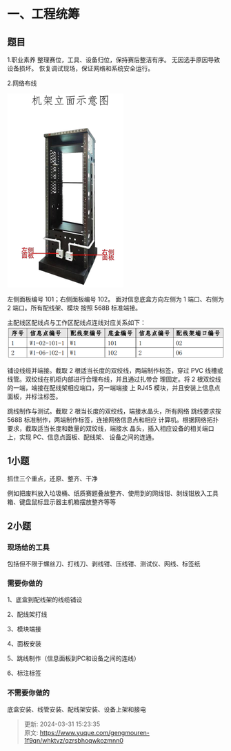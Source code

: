 # 一、工程统筹

## 题目
1.职业素养 整理赛位，工具、设备归位，保持赛后整洁有序。 无因选手原因导致设备损坏。 恢复调试现场，保证网络和系统安全运行。 

2.网络布线

![1709020369591-8d315707-47be-4a32-a134-40646ca710f5.png](./img/vZ5zNqXhLPtOUfty/1709020369591-8d315707-47be-4a32-a134-40646ca710f5-334831.png)



左侧面板编号 101；右侧面板编号 102。 面对信息底盒方向左侧为 1 端口、右侧为 2 端口。所有配线架、模块  按照 568B 标准端接。

 主配线区配线点与工作区配线点连线对应关系如下：  ![1708063278520-d47342e9-60c0-4cde-894b-424ec71485fb.png](./img/vZ5zNqXhLPtOUfty/1708063278520-d47342e9-60c0-4cde-894b-424ec71485fb-583158.png) 

 铺设线缆并端接。截取 2 根适当长度的双绞线，两端制作标签，穿过 PVC 线槽或线管。双绞线在机柜内部进行合理布线，并且通过扎带合 理固定。将 2 根双绞线的一端，端接在配线架相应端口，另一端端接 上 RJ45 模块，并且安装上信息点面板，并标注标签。 

跳线制作与测试。截取 2 根当长度的双绞线，端接水晶头，所有网络 跳线要求按 568B 标准制作，两端制作标签，连接网络信息点和相应 计算机。根据网络拓扑要求，截取适当长度和数量的双绞线，端接水 晶头，插入相应设备的相关端口上，实现 PC、信息点面板、配线架、 设备之间的连通。  



## 1小题
抓住三个重点，还原、整齐、干净

例如把废料放入垃圾桶、纸质赛题叠放整齐、使用到的网线钳、剥线钳放入工具箱、键盘鼠标显示器主机箱摆放整齐等等



## 2小题
### 现场给的工具
包括但不限于螺丝刀、打线刀、剥线钳、压线钳、测试仪、网线、标签纸

### 需要你做的
1、底盒到配线架的线缆铺设

2、配线架打线

3、模块端接

4、面板安装

5、跳线制作（信息面板到PC和设备之间的连线）

6、标注标签

### 不需要你做的
底盒安装、线管安装、配线架安装、设备上架和接电











> 更新: 2024-03-31 15:23:35  
> 原文: <https://www.yuque.com/gengmouren-1f9qn/whktvz/qzrsbhoqwkozmnn0>